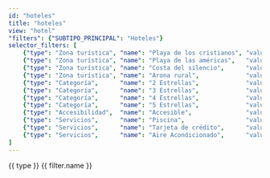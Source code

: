 ```yaml
---
id: "hoteles"
title: "hoteles"
view: "hotel"
"filters": {"SUBTIPO_PRINCIPAL": "Hoteles"}
selector_filters: [
    {"type": "Zona turística", "name": "Playa de los cristianos", "value":{"VALORESINDICADORESLISTA": regex("/.*Playa de Los Cristianos.*/")}            },
    {"type": "Zona turística", "name": "Playa de las américas",   "value":{"VALORESINDICADORESLISTA": regex("/.*Playa de Las Américas.*/")}              },
    {"type": "Zona turística", "name": "Costa del silencio",      "value":{"VALORESINDICADORESLISTA": regex("/.*Costa del Silencio.*/")}                 },
    {"type": "Zona turística", "name": "Arona rural",             "value":{"VALORESINDICADORESLISTA": regex("/.*Arona Rural.*/")}                        },
    {"type": "Categoría",      "name": "2 Estrellas",             "value":{"VALORESINDICADORESLISTA": regex("/.*2 estrellas.*/")}                        },
    {"type": "Categoría",      "name": "3 Estrellas",             "value":{"VALORESINDICADORESLISTA": regex("/.*3 estrellas.*/")}                        },
    {"type": "Categoría",      "name": "4 Estrellas",             "value":{"VALORESINDICADORESLISTA": regex("/.*4 estrellas.*/")}                        },
    {"type": "Categoría",      "name": "5 Estrellas",             "value":{"VALORESINDICADORESLISTA": regex("/.*5 estrellas.*/")}                        },
    {"type": "Accesibilidad",  "name": "Accesible",               "value":{"VALORESINDICADORESLISTA": regex("/.*Accesible.*/")}                          },
    {"type": "Servicios",      "name": "Piscina",                 "value":{"VALORESINDICADORESLISTA": regex("/.*Piscina.*/")}                            },
    {"type": "Servicios",      "name": "Tarjeta de crédito",      "value":{"VALORESINDICADORESLISTA": regex("/.*Admite pago por tarjeta de crédito.*/")} },
    {"type": "Servicios",      "name": "Aire Acondicionado",      "value":{"VALORESINDICADORESLISTA": regex("/.*Aire Acondicionado.*/")}                 }
]
---
```

<app-tab-bar></app-tab-bar>
<app-paginator-browser>
    <div flex="100" layout="row" layout-wrap layout-align="center">
        <md-menu ng-repeat="(type, filters) in node.selector_filters | groupBy: 'type'">
            <md-button ng-click="$mdMenu.open($event)">{{ type }}</md-button>
            <md-menu-content width="4">
                <md-menu-item ng-repeat="filter in filters">
                    <md-button ng-click="toggle_filter('$and', filter.value)">{{ filter.name }}</md-button>
                </md-menu-item>
            </md-menu-content>
        </md-menu>
    </div>
    <div flex="100" flex-gt-sm="50" ng-class="{'end': $last}" ng-repeat="card in elements()">
        <app-card-standard item="card" prefix="node.href"></app-card-standard>
    </div>
</app-paginator-browser>
